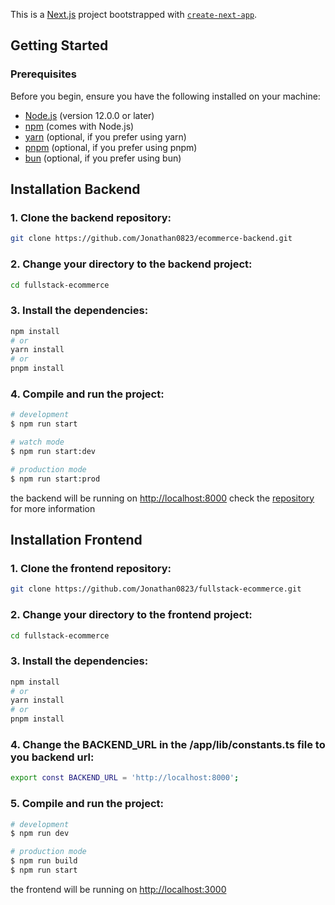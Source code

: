 This is a [Next.js](https://nextjs.org) project bootstrapped with [`create-next-app`](https://nextjs.org/docs/app/api-reference/cli/create-next-app).

## Getting Started

### Prerequisites

Before you begin, ensure you have the following installed on your machine:

- [Node.js](https://nodejs.org/) (version 12.0.0 or later)
- [npm](https://www.npmjs.com/) (comes with Node.js)
- [yarn](https://yarnpkg.com/) (optional, if you prefer using yarn)
- [pnpm](https://pnpm.io/) (optional, if you prefer using pnpm)
- [bun](https://bun.sh/) (optional, if you prefer using bun)


## Installation Backend


### 1. Clone the backend repository:

```bash
git clone https://github.com/Jonathan0823/ecommerce-backend.git
```

### 2. Change your directory to the backend project:

```bash
cd fullstack-ecommerce
```

### 3. Install the dependencies:

```bash
npm install
# or
yarn install
# or
pnpm install
```

### 4. Compile and run the project:

```bash
# development
$ npm run start

# watch mode
$ npm run start:dev

# production mode
$ npm run start:prod
```

the backend will be running on [http://localhost:8000](http://localhost:8000)
check the [repository](https://github.com/Jonathan0823/ecommerce-backend) for more information 


## Installation Frontend

### 1. Clone the frontend repository:

```bash
git clone https://github.com/Jonathan0823/fullstack-ecommerce.git
```

### 2. Change your directory to the frontend project:

```bash
cd fullstack-ecommerce
```

### 3. Install the dependencies:

```bash
npm install
# or
yarn install
# or
pnpm install
```

### 4. Change the BACKEND_URL in the /app/lib/constants.ts file to you backend url:

```bash
export const BACKEND_URL = 'http://localhost:8000';
```


### 5. Compile and run the project:

```bash
# development
$ npm run dev

# production mode
$ npm run build
$ npm run start
```

the frontend will be running on [http://localhost:3000](http://localhost:3000)

